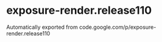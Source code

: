 # exposure-render.release110
Automatically exported from code.google.com/p/exposure-render.release110
